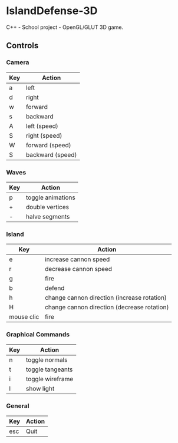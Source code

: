 # IslandDefense-3D
C++ - School project - OpenGL/GLUT 3D game.

## Controls

### Camera
|  Key   |   Action    |
| ------ | ----------- |
| a | left |
| d | right |
| w | forward |
| s | backward |
| A | left (speed) |
| S | right (speed) |
| W | forward (speed) |
| S | backward (speed) |

### Waves
|  Key   |   Action    |
| ------ | ----------- |
| p | toggle animations |
| + | double vertices |
| - | halve segments |

### Island
|  Key   |   Action    |
| ------ | ----------- |
| e | increase cannon speed |
| r | decrease cannon speed |
| g | fire |
| b | defend |
| h | change cannon direction (increase rotation) |
| H | change cannon direction (decrease rotation) |
| mouse clic | fire |

### Graphical Commands
|  Key   |   Action    |
| ------ | ----------- |
| n | toggle normals |
| t | toggle tangeants |
| i | toggle wireframe |
| l | show light |

### General
|  Key   |   Action    |
| ------ | ----------- |
| esc | Quit |
